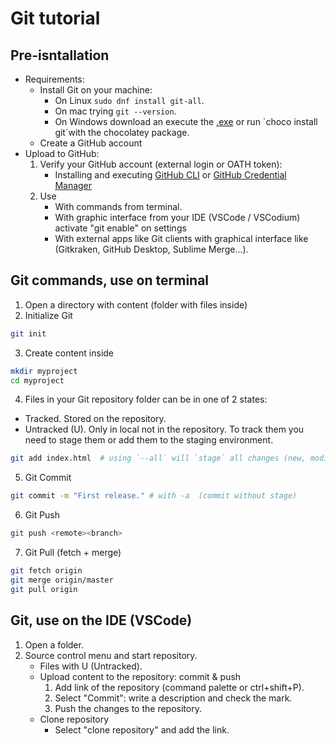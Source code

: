 # Git tutorial

## Pre-isntallation
- Requirements:
    - Install Git on your machine:
        - On Linux `sudo dnf install git-all`.
        - On mac trying `git --version`.
        - On Windows download an execute the [.exe](https://github.com/git-for-windows/git/releases/) or run `choco install git´with the chocolatey package.
    - Create a GitHub account
- Upload to GitHub:
    1. Verify your GitHub account (external login or OATH token):
        - Installing and executing [GitHub CLI](https://github.com/cli/cli#installation) or [GitHub Credential Manager](https://github.com/GitCredentialManager/git-credential-manager)
    2. Use
        - With commands from terminal.
        - With graphic interface from your IDE (VSCode / VSCodium) activate "git enable" on settings
        - With external apps like Git clients with graphical interface like (Gitkraken, GitHub Desktop, Sublime Merge...).

## Git commands, use on terminal
1.  Open a directory with content (folder with files inside)
2.  Initialize Git
```bash
git init
```
3.  Create content inside
```bash
mkdir myproject
cd myproject
```
4.  Files in your Git repository folder can be in one of 2 states:
-   Tracked. Stored on the repository.
-   Untracked (U). Only in local not in the repository. To track them you need to stage them or add them to the staging environment.
```bash
git add index.html  # using `--all` will `stage` all changes (new, modified, and deleted) files
```
5.  Git Commit
```bash
git commit -m "First release." # with -a  (commit without stage)
```
6.  Git Push
```bash
git push <remote><branch>
```
7.  Git Pull (fetch + merge)
```bash
git fetch origin
git merge origin/master
git pull origin
```

## Git, use on the IDE (VSCode)
1. Open a folder.
2. Source control menu and start repository.
    - Files with U (Untracked).
    - Upload content to the repository: commit & push
        1. Add link of the repository (command palette or ctrl+shift+P).
        2. Select "Commit": write a description and check the mark.
        3. Push the changes to the repository.
    - Clone repository
        - Select "clone repository" and add the link.

